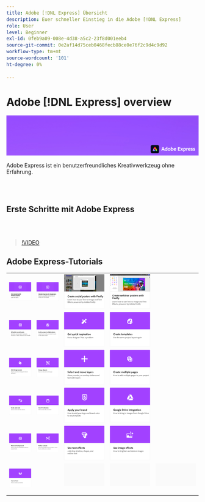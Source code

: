 ```yaml
---
title: Adobe [!DNL Express] Übersicht
description: Euer schneller Einstieg in die Adobe [!DNL Express]
role: User
level: Beginner
exl-id: 0feb9a09-008e-4d38-a5c2-23f8d001eeb4
source-git-commit: 0e2af14d75ceb0468fecb88ce0e76f2c9d4c9d92
workflow-type: tm+mt
source-wordcount: '101'
ht-degree: 0%

---
```


# Adobe [!DNL Express] overview

![Express Hero Image](../assets/Express.png)

Adobe Express ist ein benutzerfreundliches Kreativwerkzeug ohne Erfahrung.

<br> 

## Erste Schritte mit Adobe Express

<br> 

>[!VIDEO](https://video.tv.adobe.com/v/3420204?quality=12&learn=on&hidetitle=true)

## Adobe Express-Tutorials

<table>
<tr>
   <td>
      <a href="get-started.md">
         <img alt="Erste Schritte mit Adobe Express" src="assets/get-started.png" />
      </a>
  </td>
  <td>
      <a href="adobe-express-beginners.md">
         <img alt="Adobe Express für Einsteiger" src="assets/beginners.png" />
      </a>
  </td>
  <td>
      <a href="create-social-posters.md">
         <img alt="Social-Media-Poster mit Firefly erstellen" src="assets/social-firefly.png" />
      </a>
  </td>
  <td>
      <a href="create-webinar-poster.md">
         <img alt="Webinar-Poster mit Firefly erstellen" src="assets/webinar-poster.png" />
      </a>
  </td>
</tr>
<tr>
 <td>
      <a href="schedule.md">
         <img alt="Social-Media-Posts planen" src="assets/schedule.png" />
      </a>
  </td>
   <td>
   <a href="collaborate.md">
      <img alt="Projektmitarbeiter einladen" src="assets/collaborate.png" />
   </a>
  </td>
 <td>
      <a href="get-inspiration.md">
         <img alt="Kurze Inspirationsquelle" src="assets/inspiration.png" />
      </a>
  </td>
  <td>
   <a href="create-templates.md">
      <img alt="Vorlagen erstellen" src="assets/templates.png" />
   </a>
  </td>
</tr>
<tr>
 <td>
      <a href="add-design-assets.md">
         <img alt="Design-Elemente hinzufügen." src="assets/design-assets.png" />
      </a>
  </td>
 <td>
      <a href="group-objects.md">
         <img alt="Gruppieren von Objekten" src="assets/group-objects.png" />
      </a>
  </td>
  <td>
      <a href="layers.md">
         <img alt="Ebenen auswählen und verschieben" src="assets/layers.png" />
      </a>
  </td>
  <td>
      <a href="multiple-pages.md">
         <img alt="Mehrere Seiten erstellen." src="assets/multiple-pages.png" />
      </a>
  </td>
</tr>
<tr>
   <td>
      <a href="undo-redo.md">
         <img alt="Rückgängig machen und Wiederholen" src="assets/undo-redo.png" />
      </a>
   </td>
  <td>
      <a href="cc-libraries.md">
         <img alt="CC Libraries verwenden" src="assets/cc-libraries.png" />
      </a>
  </td>
 <td>
      <a href="brand.md">
         <img alt="Branding anwenden." src="assets/brand.png" />
      </a>
  </td>
  <td>
      <a href="google-drive.md">
         <img alt="Integration mit Google Drive" src="assets/google-drive.png" />
      </a>
  </td>
</tr>
<tr>
   <td>
      <a href="remove-background.md">
         <img alt="Hintergrund entfernen" src="assets/background.png" />
      </a>
  </td>
   <td>
      <a href="refine-cutout.md">
         <img alt="Ausschnitt verfeinern." src="assets/cutouts.png" />
      </a>
  </td>
  <td>
      <a href="text-effects.md">
         <img alt="Texteffekte verwenden" src="assets/text-effects.png" />
      </a>
  </td>
  <td>
      <a href="image-effects.md">
         <img alt="Bildeffekte verwenden" src="assets/image-effects.png" />
      </a>
  </td>
</tr>
<tr>
  <td>
   <a href="create-curved-text.md">
      <img alt="Kurven Text erstellen." src="assets/curved-text.png" />
   </a>
  </td>
  <td>
  <td>
    <img alt="Spacer" src="../assets/Gray_thumbnail.png" />
    <div>
    <br>
  </td>
  <td>
    <img alt="Spacer" src="../assets/Gray_thumbnail.png" />
    <div>
    <br>
  </td>
  <td>
    <img alt="Spacer" src="../assets/Gray_thumbnail.png" />
    <div>
    <br>
  </td>
</tr>
</table>
